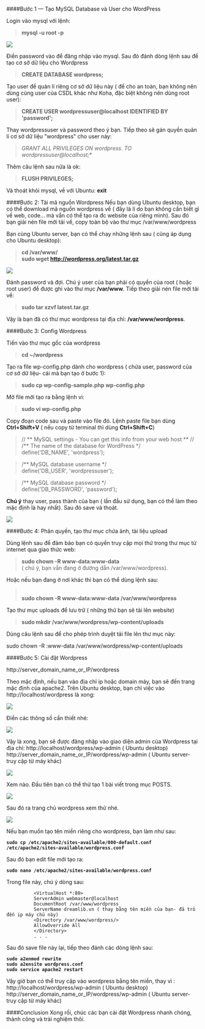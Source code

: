 ####Bước 1 — Tạo MySQL Database và User cho WordPress

Login vào mysql với lệnh:
>**mysql -u root -p**

![](http://imgur.com/MDNffG8.png)

Điền password vào để đăng nhập vào mysql. Sau đó đánh dòng lệnh sau để tạo cơ sở dữ liệu cho Wordpress

>**CREATE DATABASE wordpress;**

Tạo user để quản lí riêng cơ sở dữ liệu này ( để cho an toàn, bạn không nên dùng cùng user của CSDL khác như Koha, đặc biệt không nên dùng root user):

>**CREATE USER wordpressuser@localhost IDENTIFIED BY 'password';**

Thay wordpressuser và password theo ý bạn. Tiếp theo sẽ gán quyền quản lí cơ sở dữ liệu "wordpress" cho user này:

>**GRANT ALL PRIVILEGES ON wordpress.* TO wordpressuser@localhost;**

Thêm câu lệnh sau nữa là ok:

>**FLUSH PRIVILEGES;**

Và thoát khỏi mysql, về với Ubuntu:
**exit**


####Bước 2: Tải mã nguồn Wordpress
Nếu bạn dùng Ubuntu desktop, bạn có thể download mã nguồn wordpress về ( đây là lí do bạn không cần biết gì về web, code... mà vẫn có thể tạo ra đc website của riêng mình). Sau đó bạn giải nén file mới tải về, copy toàn bộ vào thư mục /var/www/wordpress

Bạn cùng Ubuntu server, bạn có thể chạy những lệnh sau ( cũng áp dụng cho Ubuntu desktop):

>**cd /var/www/**
<br>**sudo wget http://wordpress.org/latest.tar.gz**

![](http://imgur.com/zxgjzZN.png)

Đánh password và đợi. Chú ý user của bạn phải có quyền của root ( hoặc root user) để được ghi vào thư mục **/var/www**. Tiếp theo giải nén file mới tải về:

>**sudo tar xzvf latest.tar.gz**

Vậy là bạn đã có thư mục wordpress tại địa chỉ: **/var/www/wordpress**. 

####Bước 3: Config Wordpress

Tiến vào thư mục gốc của wordpress

>**cd ~/wordpress**

Tạo ra file wp-config.php dành cho wordpress ( chứa user, password của cơ sở dữ liệu- cái mà bạn tạo ở bước 1):

>**sudo cp wp-config-sample.php wp-config.php**

Mở file mới tạo ra bằng lệnh vi:

>**sudo vi wp-config.php**

Copy đoạn code sau và paste vào file đó. Lệnh paste file bạn dùng **Ctrl+Shift+V** ( nếu copy từ terminal thì dùng **Ctrl+Shift+C**)

>// ** MySQL settings - You can get this info from your web host ** //
><br>/** The name of the database for WordPress */
><br>define('DB_NAME', 'wordpress');

>/** MySQL database username */
><br>define('DB_USER', 'wordpressuser');

>/** MySQL database password */
><br>define('DB_PASSWORD', 'password');

**Chú ý** thay user, pass thành của bạn ( lần đầu sử dụng, bạn có thể làm theo mặc định là hay nhất). Sau đó save và thoát. 

![](http://imgur.com/iewrrTq.png)

####Bước 4: Phân quyền, tạo thư mục chứa ảnh, tài liệu upload

Dùng lệnh sau để đảm bảo bạn có quyền truy cập mọi thứ trong thư mục từ internet qua giao thức web:

>**sudo chown -R www-data:www-data**  
( chú ý, bạn vẫn đang ở đường dẫn /var/www/wordpress). 

Hoặc nếu bạn đang ở nơi khác thì bạn có thể dùng lệnh sau:
><br>**sudo chown -R www-data:www-data /var/www/wordpress**

Tạo thư mục uploads để lưu trữ ( những thứ bạn sẽ tải lên website)

>**sudo mkdir /var/www/wordpress/wp-content/uploads**

Dùng câu lệnh sau để cho phép trình duyệt tải file lên thư mục này:

sudo chown -R :www-data /var/www/wordpress/wp-content/uploads


####Bước 5: Cài đặt Wordpress

http://server_domain_name_or_IP/wordpress

Theo mặc định, nếu bạn vào địa chỉ ip hoặc domain máy, bạn sẽ đến trang mặc định của apache2. Trên Ubuntu desktop, bạn chỉ việc vào http://localhost/wordpress là xong:

![](http://imgur.com/OYRAr5B.png)

Điền các thông số cần thiết nhé:

![](http://imgur.com/WyEijXV.png)

Vậy là xong, bạn sẽ được đăng nhập vào giao diện admin của Wordpress tại địa chỉ:
http://localhost/wordpress/wp-admin ( Ubuntu desktop)
http://server_domain_name_or_IP/wordpress/wp-admin ( Ubuntu server- truy cập từ máy khác)

![](http://imgur.com/A5HA63q.png)

Xem nào. Đầu tiên bạn có thể thử tạo 1 bài viết trong mục POSTS. 

![](http://imgur.com/xlLyxlf.png)

Sau đó ra trang chủ wordpress xem thử nhé.

![](http://imgur.com/gGNOApv.png)


Nếu bạn muốn tạo tên miền riêng cho wordpress, bạn làm như sau:

**`sudo cp /etc/apache2/sites-available/000-default.conf /etc/apache2/sites-available/wordpress.conf`**

Sau đó bạn edit file mới tạo ra:

**`sudo nano /etc/apache2/sites-available/wordpress.conf`**

Trong file này, chú ý dòng sau:

              <VirtualHost *:80>
              ServerAdmin webmaster@localhost
              DocumentRoot /var/www/wordpress
              ServerName dreamlib.vn ( thay bằng tên miền của bạn- đã trỏ đến ip máy chủ này)
              <Directory /var/www/wordpress/>
              AllowOverride All
              </Directory>
              . . .

Sau đó save file này lại, tiếp theo đánh các dòng lệnh sau:

**`sudo a2enmod rewrite`**<br>
**`sudo a2ensite wordpress.conf`**<br>
**`sudo service apache2 restart`**<br>

Vậy giờ bạn có thể truy cập vào wordpress bằng tên miền, thay vì :
http://localhost/wordpress/wp-admin ( Ubuntu desktop)
http://server_domain_name_or_IP/wordpress/wp-admin ( Ubuntu server- truy cập từ máy khác)

####Conclusion
Xong rồi, chúc các bạn cài đặt Wordpress nhanh chóng, thành công và trải nghiệm thôi.
